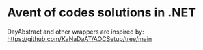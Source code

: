 # Avent of codes solutions in .NET
DayAbstract and other wrappers are inspired by: https://github.com/KaNaDaAT/AOCSetup/tree/main

